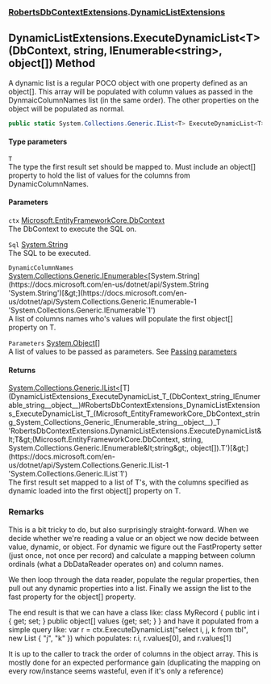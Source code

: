### [RobertsDbContextExtensions](RobertsDbContextExtensions 'RobertsDbContextExtensions').[DynamicListExtensions](DynamicListExtensions 'RobertsDbContextExtensions.DynamicListExtensions')
## DynamicListExtensions.ExecuteDynamicList&lt;T&gt;(DbContext, string, IEnumerable&lt;string&gt;, object[]) Method
A dynamic list is a regular POCO object with one property defined
as an object[]. This array will be populated with column values
as passed in the DynmaicColumnNames list (in the same order). The
other properties on the object will be populated as normal.
```csharp
public static System.Collections.Generic.IList<T> ExecuteDynamicList<T>(this Microsoft.EntityFrameworkCore.DbContext ctx, string Sql, System.Collections.Generic.IEnumerable<string> DynamicColumnNames, params object[] Parameters);
```
#### Type parameters
<a name='RobertsDbContextExtensions_DynamicListExtensions_ExecuteDynamicList_T_(Microsoft_EntityFrameworkCore_DbContext_string_System_Collections_Generic_IEnumerable_string__object__)_T'></a>
`T`  
The type the first result set should be mapped to. Must include an object[] property to 
            hold the list of values for the columns from DynamicColumnNames.
  
#### Parameters
<a name='RobertsDbContextExtensions_DynamicListExtensions_ExecuteDynamicList_T_(Microsoft_EntityFrameworkCore_DbContext_string_System_Collections_Generic_IEnumerable_string__object__)_ctx'></a>
`ctx` [Microsoft.EntityFrameworkCore.DbContext](https://docs.microsoft.com/en-us/dotnet/api/Microsoft.EntityFrameworkCore.DbContext 'Microsoft.EntityFrameworkCore.DbContext')  
The DbContext to execute the SQL on.
  
<a name='RobertsDbContextExtensions_DynamicListExtensions_ExecuteDynamicList_T_(Microsoft_EntityFrameworkCore_DbContext_string_System_Collections_Generic_IEnumerable_string__object__)_Sql'></a>
`Sql` [System.String](https://docs.microsoft.com/en-us/dotnet/api/System.String 'System.String')  
The SQL to be executed.
  
<a name='RobertsDbContextExtensions_DynamicListExtensions_ExecuteDynamicList_T_(Microsoft_EntityFrameworkCore_DbContext_string_System_Collections_Generic_IEnumerable_string__object__)_DynamicColumnNames'></a>
`DynamicColumnNames` [System.Collections.Generic.IEnumerable&lt;](https://docs.microsoft.com/en-us/dotnet/api/System.Collections.Generic.IEnumerable-1 'System.Collections.Generic.IEnumerable`1')[System.String](https://docs.microsoft.com/en-us/dotnet/api/System.String 'System.String')[&gt;](https://docs.microsoft.com/en-us/dotnet/api/System.Collections.Generic.IEnumerable-1 'System.Collections.Generic.IEnumerable`1')  
A list of columns names who's values will populate
            the first object[] property on T.
  
<a name='RobertsDbContextExtensions_DynamicListExtensions_ExecuteDynamicList_T_(Microsoft_EntityFrameworkCore_DbContext_string_System_Collections_Generic_IEnumerable_string__object__)_Parameters'></a>
`Parameters` [System.Object](https://docs.microsoft.com/en-us/dotnet/api/System.Object 'System.Object')[[]](https://docs.microsoft.com/en-us/dotnet/api/System.Array 'System.Array')  
A list of values to be passed as parameters. See [Passing parameters](https://github.com/rmacfadyen/RobertsDbContextExtensions/blob/master/Parameters.md 'https://github.com/rmacfadyen/RobertsDbContextExtensions/blob/master/Parameters.md')
  
#### Returns
[System.Collections.Generic.IList&lt;](https://docs.microsoft.com/en-us/dotnet/api/System.Collections.Generic.IList-1 'System.Collections.Generic.IList`1')[T](DynamicListExtensions_ExecuteDynamicList_T_(DbContext_string_IEnumerable_string__object__)#RobertsDbContextExtensions_DynamicListExtensions_ExecuteDynamicList_T_(Microsoft_EntityFrameworkCore_DbContext_string_System_Collections_Generic_IEnumerable_string__object__)_T 'RobertsDbContextExtensions.DynamicListExtensions.ExecuteDynamicList&lt;T&gt;(Microsoft.EntityFrameworkCore.DbContext, string, System.Collections.Generic.IEnumerable&lt;string&gt;, object[]).T')[&gt;](https://docs.microsoft.com/en-us/dotnet/api/System.Collections.Generic.IList-1 'System.Collections.Generic.IList`1')  
The first result set mapped to a list of T's, with the columns
            specified as dynamic loaded into the first object[] property on T.
            
### Remarks
This is a bit tricky to do, but also surprisingly straight-forward.
When we decide whether we're reading a value or an object we now
decide between value, dynamic, or object. For dynamic we figure
out the FastProperty setter (just once, not once per record) and
calculate a mapping between column ordinals (what a DbDataReader
operates on) and column names. 

We then loop through the data reader, populate the regular properties,
then pull out any dynamic properties into a list. Finally we assign
the list to the fast property for the object[] property.

The end result is that we can have a class like:
  class MyRecord {
    public int i { get; set; }
    public object[] values {get; set; }
  }
and have it populated from a simple query like:
  var r = ctx.ExecuteDynamicList<MyRecord>("select i, j, k from tbl", new List<string> { "j", "k" })
which populates: r.i, r.values[0], and r.values[1]

It is up to the caller to track the order of columns in the object array.
This is mostly done for an expected performance gain (duplicating the
mapping on every row/instance seems wasteful, even if it's only a reference)
